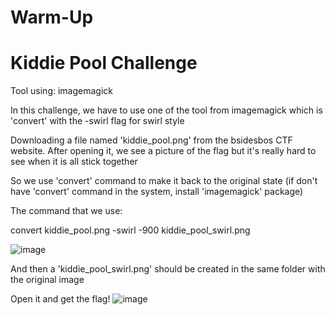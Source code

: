 # Warm-Up
# Kiddie Pool Challenge

Tool using: imagemagick

In this challenge, we have to use one of the tool from imagemagick which is 'convert' with the -swirl flag for swirl style

Downloading a file named 'kiddie_pool.png' from the bsidesbos CTF website. After opening it, we see a picture of the flag but it's really hard to see when it is all stick together

So we use 'convert' command to make it back to the original state (if don't have 'convert' command in the system, install 'imagemagick' package)

The command that we use:

convert kiddie_pool.png -swirl -900 kiddie_pool_swirl.png

![image](https://user-images.githubusercontent.com/71739262/94349418-43b0be80-0012-11eb-873f-9f009fe34d34.png)

And then a 'kiddie_pool_swirl.png' should be created in the same folder with the original image

Open it and get the flag!
![image](https://user-images.githubusercontent.com/71739262/94349438-5fb46000-0012-11eb-90b4-29cee9f4baab.png)
